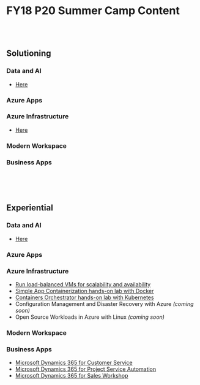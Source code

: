 # FY18 P20 Summer Camp Content

<br>
<br>


## Solutioning
### Data and AI
 - [Here](./DataAi/)

### Azure Apps

### Azure Infrastructure
 - [Here](./AzureIaaS/solutioning.html)

### Modern Workspace

### Business Apps

<br>
<br>
<br>

## Experiential
### Data and AI
 - [Here](https://github.com/chmitch/p20camp-dataandai)

### Azure Apps

### Azure Infrastructure
 - [Run load-balanced VMs for scalability and availability](./AzureIaaS/SingleRegionHALab/)
 - [Simple App Containerization hands-on lab with Docker](./AzureIaaS/SimpleContainers/)
 - [Containers Orchestrator hands-on lab with Kubernetes](./AzureIaaS/KubernetesContainers/)
 - Configuration Management and Disaster Recovery with Azure *(coming soon)*
 - Open Source Workloads in Azure with Linux *(coming soon)*
 
### Modern Workspace

### Business Apps
 - [Microsoft Dynamics 365 for Customer Service](./BusinessApps/customer-service.pdf)
 - [Microsoft Dynamics 365 for Project Service Automation](./BusinessApps/project-service-automation.pdf)
 - [Microsoft Dynamics 365 for Sales Workshop](./BusinessApps/sales-workshop.pdf)